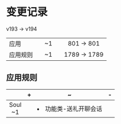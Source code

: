 # 变更记录

v193 -> v194

||||||
|-|:-:|:-:|:-:|:-:|
|应用||~1||801 -> 801|
|应用规则||~1||1789 -> 1789|

## 应用规则

||+|~|-|
|:-:|-|-|-|
|Soul<br>~1||<li>功能类-送礼开聊会话||
